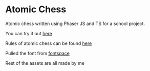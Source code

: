 # Atomic Chess

Atomic chess written using Phaser JS and TS for a school project.

You can try it out [here](https://nullishew.github.io/atomic-chess/)

Rules of atomic chess can be found [here](https://www.chess.com/terms/atomic-chess)

Pulled the font from [fontspace](https://www.fontspace.com/super-dream-font-f101954)

Rest of the assets are all made by me